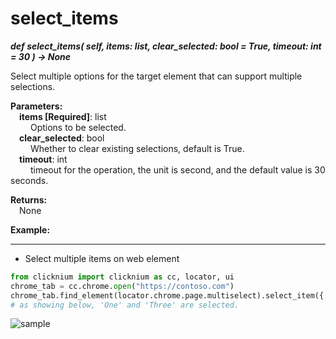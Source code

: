 # select_items
***def select_items(
        self,
        items: list,
        clear_selected: bool = True,
        timeout: int = 30
    ) -> None***  

Select multiple options for the target element that can support multiple selections.

**Parameters:**  
    &emsp;**items [Required]**: list  
        &emsp;&emsp; Options to be selected.  
    &emsp;**clear_selected**: bool  
        &emsp;&emsp; Whether to clear existing selections, default is True.    
    &emsp;**timeout**: int  
        &emsp;&emsp; timeout for the operation, the unit is second, and the default value is 30 seconds.   

**Returns:**  
    &emsp;None

**Example:**
***
- Select multiple items on web element
  
```python
from clicknium import clicknium as cc, locator, ui
chrome_tab = cc.chrome.open("https://contoso.com")  
chrome_tab.find_element(locator.chrome.page.multiselect).select_item({'One', 'Three'})  
# as showing below, 'One' and 'Three' are selected.
```

![sample](../../../img/select_items_sample2.png)  
